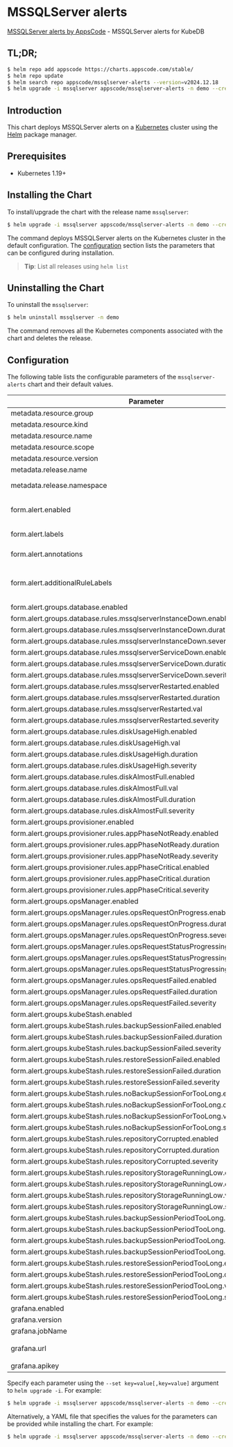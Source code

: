 # MSSQLServer alerts

[MSSQLServer alerts by AppsCode](https://github.com/appscode/alerts) - MSSQLServer alerts for KubeDB

## TL;DR;

```bash
$ helm repo add appscode https://charts.appscode.com/stable/
$ helm repo update
$ helm search repo appscode/mssqlserver-alerts --version=v2024.12.18
$ helm upgrade -i mssqlserver appscode/mssqlserver-alerts -n demo --create-namespace --version=v2024.12.18
```

## Introduction

This chart deploys MSSQLServer alerts on a [Kubernetes](http://kubernetes.io) cluster using the [Helm](https://helm.sh) package manager.

## Prerequisites

- Kubernetes 1.19+

## Installing the Chart

To install/upgrade the chart with the release name `mssqlserver`:

```bash
$ helm upgrade -i mssqlserver appscode/mssqlserver-alerts -n demo --create-namespace --version=v2024.12.18
```

The command deploys MSSQLServer alerts on the Kubernetes cluster in the default configuration. The [configuration](#configuration) section lists the parameters that can be configured during installation.

> **Tip**: List all releases using `helm list`

## Uninstalling the Chart

To uninstall the `mssqlserver`:

```bash
$ helm uninstall mssqlserver -n demo
```

The command removes all the Kubernetes components associated with the chart and deletes the release.

## Configuration

The following table lists the configurable parameters of the `mssqlserver-alerts` chart and their default values.

|                                   Parameter                                   |                  Description                  |                          Default                           |
|-------------------------------------------------------------------------------|-----------------------------------------------|------------------------------------------------------------|
| metadata.resource.group                                                       |                                               | <code>kubedb.com</code>                                    |
| metadata.resource.kind                                                        |                                               | <code>MSSQLServer</code>                                   |
| metadata.resource.name                                                        |                                               | <code>mssqlserveres</code>                                 |
| metadata.resource.scope                                                       |                                               | <code>Namespaced</code>                                    |
| metadata.resource.version                                                     |                                               | <code>v1alpha2</code>                                      |
| metadata.release.name                                                         | Release name                                  | <code>"mssql-ag"</code>                                    |
| metadata.release.namespace                                                    | Release namespace                             | <code>"demo"</code>                                        |
| form.alert.enabled                                                            | # Enable PrometheusRule alerts                | <code>warning</code>                                       |
| form.alert.labels                                                             | # Labels for default rules                    | <code>{"release":"kube-prometheus-stack"}</code>           |
| form.alert.annotations                                                        | # Annotations for default rules               | <code>{}</code>                                            |
| form.alert.additionalRuleLabels                                               | # Additional labels for PrometheusRule alerts | <code>{}</code>                                            |
| form.alert.groups.database.enabled                                            |                                               | <code>warning</code>                                       |
| form.alert.groups.database.rules.mssqlserverInstanceDown.enabled              |                                               | <code>true</code>                                          |
| form.alert.groups.database.rules.mssqlserverInstanceDown.duration             |                                               | <code>"0m"</code>                                          |
| form.alert.groups.database.rules.mssqlserverInstanceDown.severity             |                                               | <code>critical</code>                                      |
| form.alert.groups.database.rules.mssqlserverServiceDown.enabled               |                                               | <code>true</code>                                          |
| form.alert.groups.database.rules.mssqlserverServiceDown.duration              |                                               | <code>"0m"</code>                                          |
| form.alert.groups.database.rules.mssqlserverServiceDown.severity              |                                               | <code>critical</code>                                      |
| form.alert.groups.database.rules.mssqlserverRestarted.enabled                 |                                               | <code>true</code>                                          |
| form.alert.groups.database.rules.mssqlserverRestarted.duration                |                                               | <code>"0m"</code>                                          |
| form.alert.groups.database.rules.mssqlserverRestarted.val                     |                                               | <code>60</code>                                            |
| form.alert.groups.database.rules.mssqlserverRestarted.severity                |                                               | <code>critical</code>                                      |
| form.alert.groups.database.rules.diskUsageHigh.enabled                        |                                               | <code>true</code>                                          |
| form.alert.groups.database.rules.diskUsageHigh.val                            |                                               | <code>80</code>                                            |
| form.alert.groups.database.rules.diskUsageHigh.duration                       |                                               | <code>"1m"</code>                                          |
| form.alert.groups.database.rules.diskUsageHigh.severity                       |                                               | <code>warning</code>                                       |
| form.alert.groups.database.rules.diskAlmostFull.enabled                       |                                               | <code>true</code>                                          |
| form.alert.groups.database.rules.diskAlmostFull.val                           |                                               | <code>95</code>                                            |
| form.alert.groups.database.rules.diskAlmostFull.duration                      |                                               | <code>"1m"</code>                                          |
| form.alert.groups.database.rules.diskAlmostFull.severity                      |                                               | <code>critical</code>                                      |
| form.alert.groups.provisioner.enabled                                         |                                               | <code>warning</code>                                       |
| form.alert.groups.provisioner.rules.appPhaseNotReady.enabled                  |                                               | <code>true</code>                                          |
| form.alert.groups.provisioner.rules.appPhaseNotReady.duration                 |                                               | <code>"1m"</code>                                          |
| form.alert.groups.provisioner.rules.appPhaseNotReady.severity                 |                                               | <code>critical</code>                                      |
| form.alert.groups.provisioner.rules.appPhaseCritical.enabled                  |                                               | <code>true</code>                                          |
| form.alert.groups.provisioner.rules.appPhaseCritical.duration                 |                                               | <code>"15m"</code>                                         |
| form.alert.groups.provisioner.rules.appPhaseCritical.severity                 |                                               | <code>warning</code>                                       |
| form.alert.groups.opsManager.enabled                                          |                                               | <code>warning</code>                                       |
| form.alert.groups.opsManager.rules.opsRequestOnProgress.enabled               |                                               | <code>true</code>                                          |
| form.alert.groups.opsManager.rules.opsRequestOnProgress.duration              |                                               | <code>"0m"</code>                                          |
| form.alert.groups.opsManager.rules.opsRequestOnProgress.severity              |                                               | <code>info</code>                                          |
| form.alert.groups.opsManager.rules.opsRequestStatusProgressingToLong.enabled  |                                               | <code>true</code>                                          |
| form.alert.groups.opsManager.rules.opsRequestStatusProgressingToLong.duration |                                               | <code>"30m"</code>                                         |
| form.alert.groups.opsManager.rules.opsRequestStatusProgressingToLong.severity |                                               | <code>critical</code>                                      |
| form.alert.groups.opsManager.rules.opsRequestFailed.enabled                   |                                               | <code>true</code>                                          |
| form.alert.groups.opsManager.rules.opsRequestFailed.duration                  |                                               | <code>"0m"</code>                                          |
| form.alert.groups.opsManager.rules.opsRequestFailed.severity                  |                                               | <code>critical</code>                                      |
| form.alert.groups.kubeStash.enabled                                           |                                               | <code>warning</code>                                       |
| form.alert.groups.kubeStash.rules.backupSessionFailed.enabled                 |                                               | <code>true</code>                                          |
| form.alert.groups.kubeStash.rules.backupSessionFailed.duration                |                                               | <code>"0m"</code>                                          |
| form.alert.groups.kubeStash.rules.backupSessionFailed.severity                |                                               | <code>critical</code>                                      |
| form.alert.groups.kubeStash.rules.restoreSessionFailed.enabled                |                                               | <code>true</code>                                          |
| form.alert.groups.kubeStash.rules.restoreSessionFailed.duration               |                                               | <code>"0m"</code>                                          |
| form.alert.groups.kubeStash.rules.restoreSessionFailed.severity               |                                               | <code>critical</code>                                      |
| form.alert.groups.kubeStash.rules.noBackupSessionForTooLong.enabled           |                                               | <code>true</code>                                          |
| form.alert.groups.kubeStash.rules.noBackupSessionForTooLong.duration          |                                               | <code>"0m"</code>                                          |
| form.alert.groups.kubeStash.rules.noBackupSessionForTooLong.val               |                                               | <code>18000</code>                                         |
| form.alert.groups.kubeStash.rules.noBackupSessionForTooLong.severity          |                                               | <code>warning</code>                                       |
| form.alert.groups.kubeStash.rules.repositoryCorrupted.enabled                 |                                               | <code>true</code>                                          |
| form.alert.groups.kubeStash.rules.repositoryCorrupted.duration                |                                               | <code>"5m"</code>                                          |
| form.alert.groups.kubeStash.rules.repositoryCorrupted.severity                |                                               | <code>critical</code>                                      |
| form.alert.groups.kubeStash.rules.repositoryStorageRunningLow.enabled         |                                               | <code>true</code>                                          |
| form.alert.groups.kubeStash.rules.repositoryStorageRunningLow.duration        |                                               | <code>"5m"</code>                                          |
| form.alert.groups.kubeStash.rules.repositoryStorageRunningLow.val             |                                               | <code>10737418240 # 10GB</code>                            |
| form.alert.groups.kubeStash.rules.repositoryStorageRunningLow.severity        |                                               | <code>warning</code>                                       |
| form.alert.groups.kubeStash.rules.backupSessionPeriodTooLong.enabled          |                                               | <code>true</code>                                          |
| form.alert.groups.kubeStash.rules.backupSessionPeriodTooLong.duration         |                                               | <code>"0m"</code>                                          |
| form.alert.groups.kubeStash.rules.backupSessionPeriodTooLong.val              |                                               | <code>1800 # 30 minute</code>                              |
| form.alert.groups.kubeStash.rules.backupSessionPeriodTooLong.severity         |                                               | <code>warning</code>                                       |
| form.alert.groups.kubeStash.rules.restoreSessionPeriodTooLong.enabled         |                                               | <code>true</code>                                          |
| form.alert.groups.kubeStash.rules.restoreSessionPeriodTooLong.duration        |                                               | <code>"0m"</code>                                          |
| form.alert.groups.kubeStash.rules.restoreSessionPeriodTooLong.val             |                                               | <code>1800 # 30 minute</code>                              |
| form.alert.groups.kubeStash.rules.restoreSessionPeriodTooLong.severity        |                                               | <code>warning</code>                                       |
| grafana.enabled                                                               |                                               | <code>true</code>                                          |
| grafana.version                                                               |                                               | <code>7.5.5</code>                                         |
| grafana.jobName                                                               |                                               | <code>mssql-ag-stats</code>                                |
| grafana.url                                                                   |                                               | <code>"http://prometheus-grafana.monitoring.svc:80"</code> |
| grafana.apikey                                                                |                                               | <code>""</code>                                            |


Specify each parameter using the `--set key=value[,key=value]` argument to `helm upgrade -i`. For example:

```bash
$ helm upgrade -i mssqlserver appscode/mssqlserver-alerts -n demo --create-namespace --version=v2024.12.18 --set metadata.resource.group=kubedb.com
```

Alternatively, a YAML file that specifies the values for the parameters can be provided while
installing the chart. For example:

```bash
$ helm upgrade -i mssqlserver appscode/mssqlserver-alerts -n demo --create-namespace --version=v2024.12.18 --values values.yaml
```
